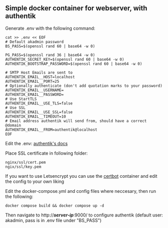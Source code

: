 ## Simple docker container for webserver, with authentik
Generate .env with the following command:
```
cat >> .env << EOF
# Default akadmin password
BS_PASS=$(openssl rand 60 | base64 -w 0)

PG_PASS=$(openssl rand 36 | base64 -w 0)
AUTHENTIK_SECRET_KEY=$(openssl rand 60 | base64 -w 0)
AUTHENTIK_BOOTSTRAP_PASSWORD=$(openssl rand 60 | base64 -w 0)

# SMTP Host Emails are sent to
AUTHENTIK_EMAIL__HOST=localhost
AUTHENTIK_EMAIL__PORT=25
# Optionally authenticate (don't add quotation marks to your password)
AUTHENTIK_EMAIL__USERNAME=
AUTHENTIK_EMAIL__PASSWORD=
# Use StartTLS
AUTHENTIK_EMAIL__USE_TLS=false
# Use SSL
AUTHENTIK_EMAIL__USE_SSL=false
AUTHENTIK_EMAIL__TIMEOUT=10
# Email address authentik will send from, should have a correct @domain
AUTHENTIK_EMAIL__FROM=authentik@localhost
EOF
```

Edit the .env: [authentik's docs](https://docs.goauthentik.io/docs/installation/docker-compose)

Place SSL certificate in following folder:
```
nginx/ssl/cert.pem
ngix/ssl/key.pem
```
If you want to use Letsencrypt you can use the [certbot](https://hub.docker.com/r/certbot/certbot) container and edit the config to your own liking

Edit the docker-compose.yml and config files where neccesary, then run the following:


```
docker compose build && docker compose up -d 
```

Then navigate to http://***server-ip***:9000/ to configure authentik (default user: akadmin, pass is in .env file under "BS_PASS")
